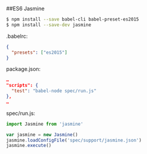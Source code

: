 ##ES6 Jasmine

```bash
$ npm install --save babel-cli babel-preset-es2015
$ npm install --save-dev jasmine
```

.babelrc:

```json
{
  "presets": ["es2015"]
}
```

package.json:

```json
…
"scripts": {
  "test": "babel-node spec/run.js"
},
…
```

spec/run.js:

```js
import Jasmine from 'jasmine'

var jasmine = new Jasmine()
jasmine.loadConfigFile('spec/support/jasmine.json')
jasmine.execute()
```